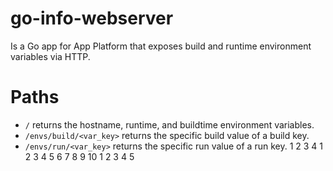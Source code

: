 # go-info-webserver
Is a Go app for App Platform that exposes build and runtime environment variables via HTTP.

# Paths
- `/` returns the hostname, runtime, and buildtime environment variables.
- `/envs/build/<var_key>` returns the specific build value of a build key.
- `/envs/run/<var_key>` returns the specific run value of a run key.
1
2
3
4
1
2
3
4
5
6
7
8
9
10
1
2
3
4
5
